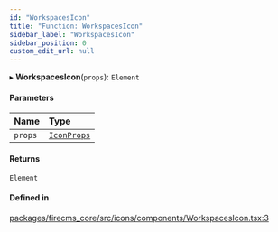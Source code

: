 ```yaml
---
id: "WorkspacesIcon"
title: "Function: WorkspacesIcon"
sidebar_label: "WorkspacesIcon"
sidebar_position: 0
custom_edit_url: null
---
```


▸ **WorkspacesIcon**(`props`): `Element`

#### Parameters

| Name | Type |
| :------ | :------ |
| `props` | [`IconProps`](../types/IconProps.md) |

#### Returns

`Element`

#### Defined in

[packages/firecms_core/src/icons/components/WorkspacesIcon.tsx:3](https://github.com/FireCMSco/firecms/blob/d45f3739/packages/firecms_core/src/icons/components/WorkspacesIcon.tsx#L3)

